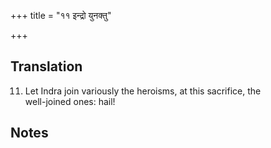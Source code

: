 +++
title = "११ इन्द्रो युनक्तु"

+++
## Translation
11. Let Indra join variously the heroisms, at this sacrifice, the  
well-joined ones: hail!

## Notes

